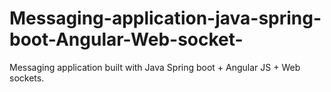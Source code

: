 # Messaging-application-java-spring-boot-Angular-Web-socket-
Messaging application built with Java Spring boot + Angular JS + Web sockets. 

